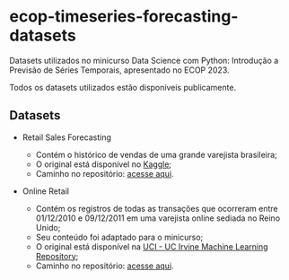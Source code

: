 # ecop-timeseries-forecasting-datasets

Datasets utilizados no minicurso Data Science com Python: Introdução a Previsão de Séries Temporais, apresentado no ECOP 2023.

Todos os datasets utilizados estão disponíveis publicamente.

## Datasets

- Retail Sales Forecasting

  - Contém o histórico de vendas de uma grande varejista brasileira;
  - O original está disponível no [Kaggle](https://www.kaggle.com/datasets/tevecsystems/retail-sales-forecasting/);
  - Caminho no repositório: [acesse aqui](./data/retail_sales.csv).

- Online Retail
  - Contém os registros de todas as transações que ocorreram entre 01/12/2010 e 09/12/2011 em uma varejista online sediada no Reino Unido;
  - Seu conteúdo foi adaptado para o minicurso;
  - O original está disponível na [UCI - UC Irvine Machine Learning Repository](https://archive.ics.uci.edu/dataset/352/online+retail);
  - Caminho no repositório: [acesse aqui](./data/online_retail.zip).
